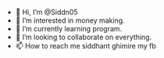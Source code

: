 - 👋 Hi, I’m @Siddn05
- 👀 I’m interested in money making.
- 🌱 I’m currently learning program.
- 💞️ I’m looking to collaborate on everything.
- 📫 How to reach me siddhant ghimire my fb 

<!---
Siddn05/Siddn05 is a ✨ special ✨ repository because its `README.md` (this file) appears on your GitHub profile.
You can click the Preview link to take a look at your changes.
--->
